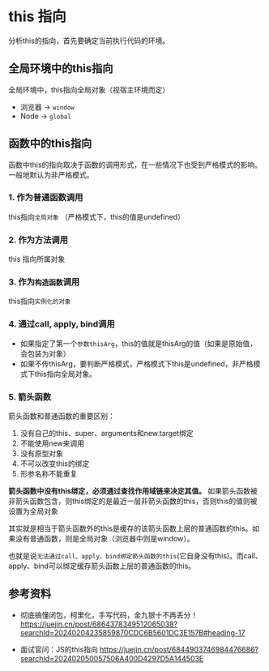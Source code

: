 # this 指向

分析this的指向，首先要确定当前执行代码的环境。

## 全局环境中的this指向

全局环境中，this指向全局对象（视宿主环境而定）

- 浏览器 -> `window`
- Node -> `global`

## 函数中的this指向

函数中this的指向取决于函数的调用形式，在一些情况下也受到严格模式的影响。一般地默认为非严格模式。

### 1. 作为普通函数调用

this指向`全局对象` （严格模式下，this的值是undefined）


### 2. 作为方法调用 

this 指向所属对象


### 3. 作为`构造函数`调用

this指向`实例化的对象`


### 4. 通过call, apply, bind调用

- 如果指定了第一个`参数thisArg`，this的值就是thisArg的值（如果是原始值，会包装为对象）
- 如果不传thisArg，要判断严格模式，严格模式下this是undefined，非严格模式下this指向全局对象。

### 5. 箭头函数

箭头函数和普通函数的重要区别：

1. 没有自己的this、super、arguments和new.target绑定
2. 不能使用new来调用
3. 没有原型对象 
4. 不可以改变this的绑定
5. 形参名称不能重复

**箭头函数中没有this绑定，必须通过查找作用域链来决定其值。** 如果箭头函数被非箭头函数包含，则this绑定的是最近一层非箭头函数的this，否则this的值则被设置为全局对象

其实就是相当于箭头函数外的this是缓存的该箭头函数上层的普通函数的this。如果没有普通函数，则是全局对象（浏览器中则是window）。

也就是说`无法通过call、apply、bind绑定箭头函数的this`(它自身没有this)。而call、apply、bind可以绑定缓存箭头函数上层的普通函数的this。

## 参考资料

- 彻底搞懂闭包，柯里化，手写代码，金九银十不再丢分！ <https://juejin.cn/post/6864378349512065038?searchId=20240204235859870CDC6B5601DC3E157B#heading-17>

- 面试官问：JS的this指向 <https://juejin.cn/post/6844903746984476686?searchId=202402050057506A400D4297D5A144503E>